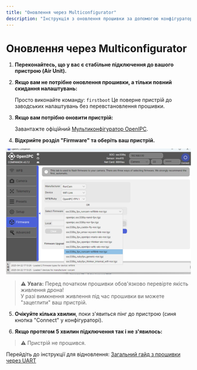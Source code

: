 ```yaml
---
title: "Оновлення через Multiconfigurator"
description: "Інструкція з оновлення прошивки за допомогою конфігуратора OpenIPC"
---
```


# Оновлення через Multiconfigurator

1. **Переконайтесь, що у вас є стабільне підключення до вашого пристрою (Air Unit).**

2. **Якщо вам не потрібне оновлення прошивки, а тільки повний скидання налаштувань:**
   
   Просто виконайте команду:
   `firstboot`
   Це поверне пристрій до заводських налаштувань без перевстановлення прошивки.

3. **Якщо вам потрібно оновити пристрій:**
   
   Завантажте офіційний [Мультиконфігуратор OpenIPC](https://github.com/OpenIPC/openipc-configurator/releases/).

4. **Відкрийте розділ "Firmware" та оберіть ваш пристрій.**

<img src="/images/multiconf2.png" alt="alink" width="1000px"/>


> ⚠️ **Увага:** Перед початком прошивки обов'язково перевірте якість живлення дрона!  
> У разі вимкнення живлення під час прошивки ви можете "зацеглити" ваш пристрій.

5. **Очікуйте кілька хвилин**, поки з'явиться пінг до пристрою (синя кнопка "Connect" у конфігураторі).

6. **Якщо протягом 5 хвилин підключення так і не з'явилось:**

> ⚠️ Пристрій не прошився.  

 Перейдіть до інструкції для відновлення: [Загальний гайд з прошивки через UART](../firmware/uart-flashing.md)
